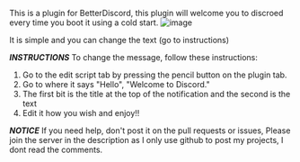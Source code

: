 This is a plugin for BetterDiscord, this plugin will welcome you to discroed every time you boot it using a cold start.
![image](https://user-images.githubusercontent.com/123210633/222764686-5548bdc3-620a-49be-a0b1-373e7f7c42a0.png)





It is simple and you can change the text (go to instructions)




_**INSTRUCTIONS**_
To change the message, follow these instructions:
1) Go to the edit script tab by pressing the pencil button on the plugin tab.
3) Go to where it says "Hello", "Welcome to Discord."
4) The first bit is the title at the top of the notification and the second is the text
5) Edit it how you wish and enjoy!!
 
_**NOTICE**_
If you need help, don't post it on the pull requests or issues, Please join the server in the description as I only use github to post my projects, I dont read the comments.
